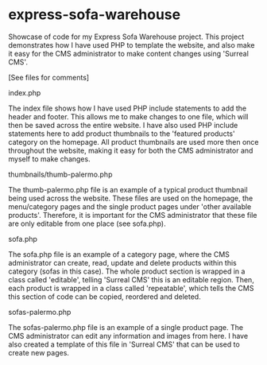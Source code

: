 express-sofa-warehouse
======================

Showcase of code for my Express Sofa Warehouse project. This project demonstrates how I have used PHP to template the 
website, and also make it easy for the CMS administrator to make content changes using 'Surreal CMS'.

[See files for comments]

index.php

The index file shows how I have used PHP include statements to add the header and footer. This allows me to make 
changes to one file, which will then be saved across the entire website.
I have also used PHP include statements here to add product thumbnails to the 'featured products' category on the
homepage. 
All product thumbnails are used more then once throughout the website, making it easy for both the CMS administrator
and myself to make changes.

thumbnails/thumb-palermo.php

The thumb-palermo.php file is an example of a typical product thumbnail being used across the website. These files are 
used on the homepage, the menu/category pages and the single product pages under 'other available products'. Therefore, 
it is important for the CMS administrator that these file are only editable from one place (see sofa.php).

sofa.php

The sofa.php file is an example of a category page, where the CMS administrator can create, read, update and delete
products within this category (sofas in this case). The whole product section is wrapped in a class called 'editable', 
telling 'Surreal CMS' this is an editable region. Then, each product is wrapped in a class called 'repeatable', which 
tells the CMS this section of code can be copied, reordered and deleted. 

sofas-palermo.php

The sofas-palermo.php file is an example of a single product page. The CMS administrator can edit any information 
and images from here. I have also created a template of this file in 'Surreal CMS' that can be used to create new pages.
